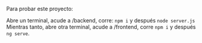 Para probar este proyecto:

Abre un terminal, acude a /backend, corre: `npm i` y después `node server.js`
Mientras tanto, abre otra terminal, acude a /frontend, corre `npm i` y después `ng serve`.
